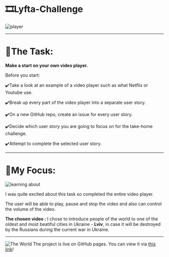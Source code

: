 # 🎞️Lyfta-Challenge
![player](https://media1.giphy.com/media/dtUXubwMpK2KQ/giphy.gif?cid=ecf05e47s8i8vxg1lgqw9vuix5oxdanipap60ey7ubjrkmud&rid=giphy.gif&ct=g)

---
# 📃The Task:

**Make a start on your own video player.**

Before you start:

✔️Take a look at an example of a video player such as what Netflix or Youtube use.

✔️Break up every part of the video player into a separate user story.

✔️On a new GitHub repo, create an issue for every user story.

✔️Decide which user story you are going to focus on for the take-home challenge.

✔️Attempt to complete the selected user story. 

---

# 🏹My Focus:
![learning about](https://media.istockphoto.com/photos/vlog-banner-video-blogging-picture-id588988568?k=20&m=588988568&s=612x612&w=0&h=yBAht5uqVyI9Xf95prjP5X7QAsEdDpOEvvsKP3EyY6o=)


I was quite excited about this task so completed the entire video player.

The user will be able to play, pause and stop the video and also can control the volume of the video.


**The chosen video :**
I chose to introduce people of the world to one of the oldest and most beatiful cities in Ukraine - **__Lviv__**, in case it will be destroyed by the Russians during the current war in Ukraine.

---

![The World](https://media3.giphy.com/media/l0MYPsBLOYyFqSDte/200w.webp?cid=ecf05e47mgi9g0bxkkpz4q8s0befo67bpa6jjnd56yech5kv&rid=200w.webp&ct=g)
The project is live on GitHub pages. You can view it via [this link]()!
